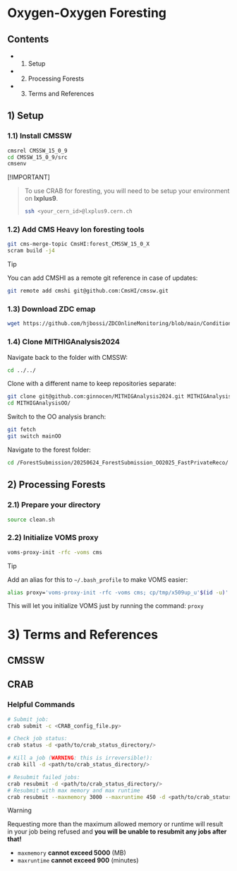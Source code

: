 # Oxygen-Oxygen Foresting

## Contents
* 1) Setup
* 2) Processing Forests
* 3) Terms and References

## 1) Setup

### 1.1) Install CMSSW
```bash
cmsrel CMSSW_15_0_9
cd CMSSW_15_0_9/src
cmsenv
```

[!IMPORTANT]
> To use CRAB for foresting, you will need to be setup your environment 
> on **lxplus9**.
> ```bash
> ssh <your_cern_id>@lxplus9.cern.ch
> ```

### 1.2) Add CMS Heavy Ion foresting tools
```bash
git cms-merge-topic CmsHI:forest_CMSSW_15_0_X
scram build -j4
```

> [!TIP] 
> You can add CMSHI as a remote git reference in case of updates:
> ```bash
> git remote add cmshi git@github.com:CmsHI/cmssw.git
> ```

### 1.3) Download ZDC emap
```bash
wget https://github.com/hjbossi/ZDCOnlineMonitoring/blob/main/Conditions/emap/emap_2025_full.txt
```

### 1.4) Clone MITHIGAnalysis2024
Navigate back to the folder with CMSSW:
```bash
cd ../../
```

Clone with a different name to keep repositories separate:
```bash
git clone git@github.com:ginnocen/MITHIGAnalysis2024.git MITHIGAnalysisOO
cd MITHIGAnalysisOO/
```

Switch to the OO analysis branch:
```bash
git fetch
git switch mainOO
```

Navigate to the forest folder:
```bash
cd /ForestSubmission/20250624_ForestSubmission_OO2025_FastPrivateReco/
```

## 2) Processing Forests

### 2.1) Prepare your directory
```bash
source clean.sh
```

### 2.2) Initialize VOMS proxy
```bash
voms-proxy-init -rfc -voms cms
```
> [!TIP] 
> Add an alias for this to `~/.bash_profile` to make VOMS easier:
> ```bash
> alias proxy='voms-proxy-init -rfc -voms cms; cp/tmp/x509up_u'$(id -u)' ~/'
> ```
> This will let you initialize VOMS just by running the command: `proxy`


# 3) Terms and References

## CMSSW

## CRAB

### Helpful Commands

```bash
# Submit job:
crab submit -c <CRAB_config_file.py>

# Check job status:
crab status -d <path/to/crab_status_directory/>

# Kill a job (WARNING: this is irreversible!):
crab kill -d <path/to/crab_status_directory/>

# Resubmit failed jobs:
crab resubmit -d <path/to/crab_status_directory/>
# Resubmit with max memory and max runtime
crab resubmit --maxmemory 3000 --maxruntime 450 -d <path/to/crab_status_directory/>
```
> [!WARNING]
> Requesting more than the maximum allowed memory or runtime will result in
> your job being refused and **you will be unable to resubmit __any__ jobs after
> that!** 
> * `maxmemory` **cannot exceed 5000** (MB)
> * `maxruntime` **cannot exceed 900** (minutes)
